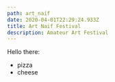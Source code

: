 ```yaml
---
path: art_naif
date: 2020-04-01T22:29:24.933Z
title: Art Naif Festival
description: Amateur Art Festival
---
```

Hello there:

* pizza
* cheese